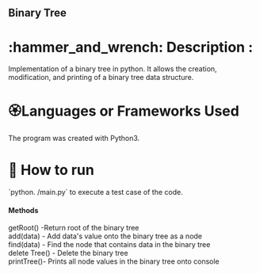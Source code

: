<h2>Binary Tree</h2>
<h1> :hammer_and_wrench: Description :</h1>
Implementation of a binary tree in python. It allows the creation, modification, and printing of a binary tree data structure.
<h1> 🏵️Languages or Frameworks Used</h1>
The program was created with Python3.
<h1> 🌟 How to run</h1>
`python. /main.py` to execute a test case of the code.<br>
<h4>Methods</h4> 
getRoot() -Return root of the binary tree<br>   
add(data) - Add data's value onto the binary tree as a node <br>    
find(data) - Find the node that contains data in the binary tree  <br>  
delete Tree() - Delete the binary tree  <br>  
printTree()- Prints all node values in the binary tree onto console
